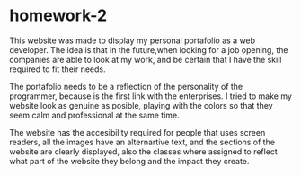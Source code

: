 # homework-2
This website was made to display my personal portafolio as a web developer. The idea is that in the future,when looking for a job opening, the companies are able to look at my work, and be certain that I have the skill required to fit their needs. 

The portafolio needs to be a reflection of the personality of the programmer, because is the first link with the enterprises. I tried to make my website look as genuine as posible, playing with the colors so that they seem calm and professional at the same time. 

The website has the accesibility required for people that uses screen readers, all the images have an alternartive text, and the sections of the website are clearly displayed, also the classes where assigned to reflect what part of the website they belong and the impact they create. 